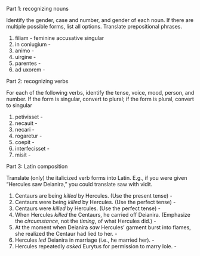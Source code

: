 Part 1: recognizing nouns

Identify the gender, case and number, and gender of each noun. If there are multiple possible forms, list all options. Translate prepositional phrases.

1. filiam - feminine accusative singular
2. in coniugium - 
3. animo - 
4. uirgine - 
5. parentes - 
6. ad uxorem - 

Part 2: recognizing verbs

For each of the following verbs, identify the tense, voice, mood, person, and number. If the form is singular, convert to plural; if the form is plural, convert to singular

1. petivisset - 
2. necauit - 
3. necari - 
4. rogaretur - 
5. coepit - 
6. interfecisset - 
7. misit - 

Part 3: Latin composition

Translate (only) the italicized verb forms into Latin. E.g., if you were given “Hercules saw Deianira,” you could translate saw with vidit.

1. Centaurs are being *killed* by Hercules. (Use the present tense) - 
2. Centaurs were being *killed* by Hercules. (Use the perfect tense) - 
3. Centaurs were *killed* by Hercules. (Use the perfect tense) - 
4. When Hercules *killed* the Centaurs, he carried off Deianira. (Emphasize the *circumstance*, not the *timing*, of what Hercules did.) - 
5. At the moment when Deianira *saw* Hercules’ garment burst into flames, she realized the Centaur had lied to her. - 
6. Hercules *led* Deianira in marriage (i.e., he married her). - 
7. Hercules repeatedly *asked* Eurytus for permission to marry Iole. - 
